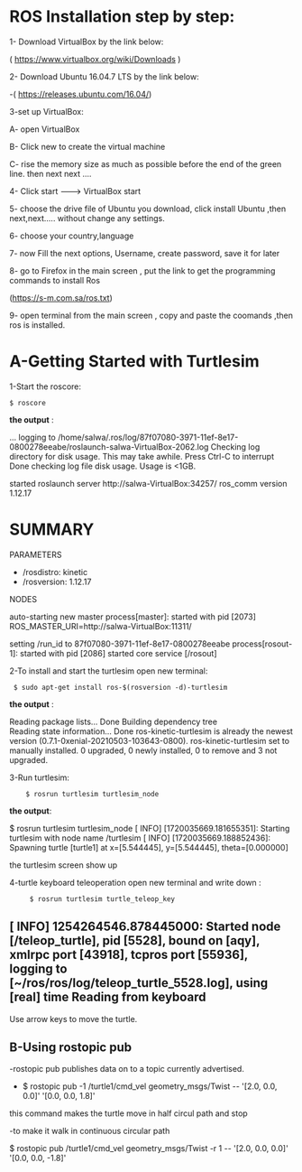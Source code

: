 # ROS Installation step by step:

1- Download VirtualBox by the link below:

( https://www.virtualbox.org/wiki/Downloads )

2- Download Ubuntu 16.04.7 LTS by the link below:

-( https://releases.ubuntu.com/16.04/)

3-set up VirtualBox:

A- open VirtualBox

B- Click new to create the virtual machine

C- rise the memory size as much as possible before the end of the green line. then next next ....

4- Click start ---> VirtualBox start

5- choose the drive file of Ubuntu you download, click install Ubuntu ,then next,next..... without change any settings.

6- choose your country,language

7- now Fill the next options, Username, create password, save it for later

8- go to Firefox in the main screen , put the link to get the programming commands to install Ros

(https://s-m.com.sa/ros.txt)

9- open terminal from the main screen , copy and paste the coomands ,then ros is installed.








# A-Getting Started with Turtlesim

1-Start the roscore:

    $ roscore

**the output** :

... logging to /home/salwa/.ros/log/87f07080-3971-11ef-8e17-0800278eeabe/roslaunch-salwa-VirtualBox-2062.log
Checking log directory for disk usage. This may take awhile.
Press Ctrl-C to interrupt
Done checking log file disk usage. Usage is <1GB.

started roslaunch server http://salwa-VirtualBox:34257/
ros_comm version 1.12.17


SUMMARY
========

PARAMETERS
 * /rosdistro: kinetic
 * /rosversion: 1.12.17

NODES

auto-starting new master
process[master]: started with pid [2073]
ROS_MASTER_URI=http://salwa-VirtualBox:11311/

setting /run_id to 87f07080-3971-11ef-8e17-0800278eeabe
process[rosout-1]: started with pid [2086]
started core service [/rosout]



2-To install and start the turtlesim open new terminal:


     $ sudo apt-get install ros-$(rosversion -d)-turtlesim


**the output** :  


Reading package lists... Done
Building dependency tree       
Reading state information... Done
ros-kinetic-turtlesim is already the newest version (0.7.1-0xenial-20210503-103643-0800).
ros-kinetic-turtlesim set to manually installed.
0 upgraded, 0 newly installed, 0 to remove and 3 not upgraded.

3-Run turtlesim:

        $ rosrun turtlesim turtlesim_node



**the output**:

$ rosrun turtlesim turtlesim_node
[ INFO] [1720035669.181655351]: Starting turtlesim with node name /turtlesim
[ INFO] [1720035669.188852436]: Spawning turtle [turtle1] at x=[5.544445], y=[5.544445], theta=[0.000000]


the turtlesim screen show up

4-turtle keyboard teleoperation
open new terminal and write down :

         $ rosrun turtlesim turtle_teleop_key

[ INFO] 1254264546.878445000: Started node [/teleop_turtle], pid [5528], bound on [aqy], xmlrpc port [43918], tcpros port [55936], logging to [~/ros/ros/log/teleop_turtle_5528.log], using [real] time
Reading from keyboard
---------------------------
Use arrow keys to move the turtle.


B-Using rostopic pub
-
-rostopic pub publishes data on to a topic currently advertised.


-  $ rostopic pub -1 /turtle1/cmd_vel geometry_msgs/Twist -- '[2.0, 0.0, 0.0]' '[0.0, 0.0, 1.8]' 
 
this command makes the turtle move in half circul path and stop

-to make it walk in continuous circular path 


   $ rostopic pub /turtle1/cmd_vel geometry_msgs/Twist -r 1 -- '[2.0, 0.0, 0.0]' '[0.0, 0.0, -1.8]'










